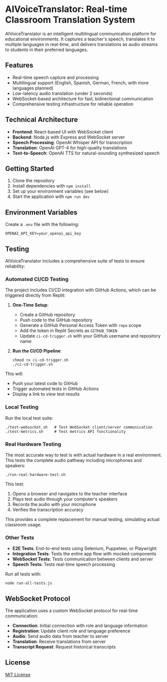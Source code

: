 # AIVoiceTranslator: Real-time Classroom Translation System

AIVoiceTranslator is an intelligent multilingual communication platform for educational environments. It captures a teacher's speech, translates it to multiple languages in real-time, and delivers translations as audio streams to students in their preferred languages.

## Features

- Real-time speech capture and processing
- Multilingual support (English, Spanish, German, French, with more languages planned)
- Low-latency audio translation (under 2 seconds)
- WebSocket-based architecture for fast, bidirectional communication
- Comprehensive testing infrastructure for reliable operation

## Technical Architecture

- **Frontend**: React-based UI with WebSocket client
- **Backend**: Node.js with Express and WebSocket server
- **Speech Processing**: OpenAI Whisper API for transcription 
- **Translation**: OpenAI GPT-4 for high-quality translations
- **Text-to-Speech**: OpenAI TTS for natural-sounding synthesized speech

## Getting Started

1. Clone the repository
2. Install dependencies with `npm install`
3. Set up your environment variables (see below)
4. Start the application with `npm run dev`

## Environment Variables

Create a `.env` file with the following:

```
OPENAI_API_KEY=your_openai_api_key
```

## Testing

AIVoiceTranslator includes a comprehensive suite of tests to ensure reliability:

### Automated CI/CD Testing

The project includes CI/CD integration with GitHub Actions, which can be triggered directly from Replit:

1. **One-Time Setup**:
   - Create a GitHub repository
   - Push code to the GitHub repository
   - Generate a GitHub Personal Access Token with `repo` scope
   - Add the token in Replit Secrets as `GITHUB_TOKEN`
   - Update `ci-cd-trigger.sh` with your GitHub username and repository name

2. **Run the CI/CD Pipeline**:
   ```
   chmod +x ci-cd-trigger.sh
   ./ci-cd-trigger.sh
   ```

This will:
- Push your latest code to GitHub
- Trigger automated tests in GitHub Actions
- Display a link to view test results

### Local Testing

Run the local test suite:

```
./test-websocket.sh   # Test WebSocket client/server communication
./test-metrics.sh     # Test metrics API functionality
```

### Real Hardware Testing

The most accurate way to test is with actual hardware in a real environment. This tests the complete audio pathway including microphones and speakers:

```
./run-real-hardware-test.sh
```

This test:
1. Opens a browser and navigates to the teacher interface
2. Plays test audio through your computer's speakers 
3. Records the audio with your microphone
4. Verifies the transcription accuracy

This provides a complete replacement for manual testing, simulating actual classroom usage.

### Other Tests

- **E2E Tests**: End-to-end tests using Selenium, Puppeteer, or Playwright
- **Integration Tests**: Tests the entire app flow with mocked components 
- **WebSocket Tests**: Tests communication between clients and server
- **Speech Tests**: Tests real-time speech processing

Run all tests with:

```
node run-all-tests.js
```

## WebSocket Protocol

The application uses a custom WebSocket protocol for real-time communication:

- **Connection**: Initial connection with role and language information
- **Registration**: Update client role and language preference
- **Audio**: Send audio data from teacher to server
- **Translation**: Receive translations from server
- **Transcript Request**: Request historical transcripts

## License

[MIT License](LICENSE)